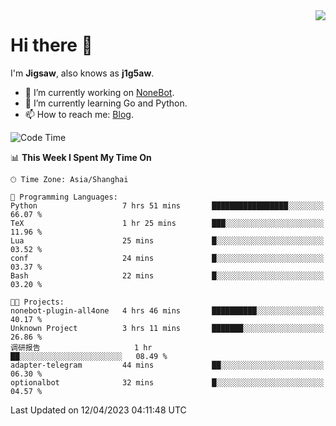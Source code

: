 <a href="#">
  <img align="right" src="https://github-readme-stats.vercel.app/api?username=j1g5awi&count_private=true&show_icons=true&title_color=80070B&text_color=B3B3B3&bg_color=212121&icon_color=80070B" />
</a>

# Hi there 👋

I'm **Jigsaw**, also knows as **j1g5aw**.

- 🔭 I’m currently working on [NoneBot](https://github.com/nonebot).
- 🌱 I’m currently learning Go and Python.
- 📫 How to reach me: [Blog](https://blog.maddestroyer.xyz/).

<!--START_SECTION:waka-->
![Code Time](http://img.shields.io/badge/Code%20Time-1%2C108%20hrs%2059%20mins-blue)

📊 **This Week I Spent My Time On** 

```text
🕑︎ Time Zone: Asia/Shanghai

💬 Programming Languages: 
Python                   7 hrs 51 mins       █████████████████░░░░░░░░   66.07 % 
TeX                      1 hr 25 mins        ███░░░░░░░░░░░░░░░░░░░░░░   11.96 % 
Lua                      25 mins             █░░░░░░░░░░░░░░░░░░░░░░░░   03.52 % 
conf                     24 mins             █░░░░░░░░░░░░░░░░░░░░░░░░   03.37 % 
Bash                     22 mins             █░░░░░░░░░░░░░░░░░░░░░░░░   03.20 % 

🐱‍💻 Projects: 
nonebot-plugin-all4one   4 hrs 46 mins       ██████████░░░░░░░░░░░░░░░   40.17 % 
Unknown Project          3 hrs 11 mins       ███████░░░░░░░░░░░░░░░░░░   26.86 % 
调研报告                     1 hr                ██░░░░░░░░░░░░░░░░░░░░░░░   08.49 % 
adapter-telegram         44 mins             ██░░░░░░░░░░░░░░░░░░░░░░░   06.30 % 
optionalbot              32 mins             █░░░░░░░░░░░░░░░░░░░░░░░░   04.57 % 
```


 Last Updated on 12/04/2023 04:11:48 UTC
<!--END_SECTION:waka-->
